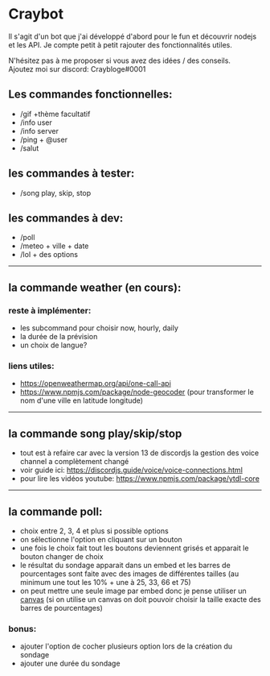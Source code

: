 # Craybot
Il s'agit d'un bot que j'ai développé d'abord pour le fun et découvrir nodejs et les API. Je compte petit à petit rajouter des fonctionnalités utiles.

N'hésitez pas à me proposer si vous avez des idées / des conseils.  
Ajoutez moi sur discord: Craybloge#0001
## Les commandes fonctionnelles:
- /gif +thème facultatif
- /info user
- /info server
- /ping + @user
- /salut

## les commandes à tester:
- /song play, skip, stop

## les commandes à dev:
- /poll
- /meteo + ville + date
- /lol + des options

---

## la commande weather (en cours):

### reste à implémenter:
- les subcommand pour choisir now, hourly, daily
- la durée de la prévision
- un choix de langue?
### liens utiles:
- https://openweathermap.org/api/one-call-api
- https://www.npmjs.com/package/node-geocoder (pour transformer le nom d'une ville en latitude longitude)

---

## la commande song play/skip/stop
- tout est à refaire car avec la version 13 de discordjs la gestion des voice channel a complètement changé
- voir guide ici: https://discordjs.guide/voice/voice-connections.html
- pour lire les vidéos youtube: https://www.npmjs.com/package/ytdl-core

---

## la commande poll:
- choix entre 2, 3, 4 et plus si possible options
- on sélectionne l'option en cliquant sur un bouton
- une fois le choix fait tout les boutons deviennent grisés et apparait le bouton changer de choix
- le résultat du sondage apparait dans un embed et les barres de pourcentages sont faite avec des images de différentes tailles (au minimum une tout les 10% + une à 25, 33, 66 et 75)
- on peut mettre une seule image par embed donc je pense utiliser un [canvas](https://www.npmjs.com/package/canvas) (si on utilise un canvas on doit pouvoir choisir la taille exacte des barres de pourcentages)
### bonus:
- ajouter l'option de cocher plusieurs option lors de la création du sondage
- ajouter une durée du sondage
